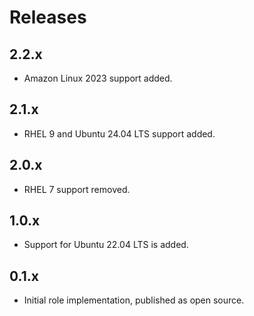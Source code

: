 # Releases

## 2.2.x

- Amazon Linux 2023 support added.

## 2.1.x

- RHEL 9 and Ubuntu 24.04 LTS support added.

## 2.0.x

- RHEL 7 support removed.

## 1.0.x

- Support for Ubuntu 22.04 LTS is added.

## 0.1.x

- Initial role implementation, published as open source.
